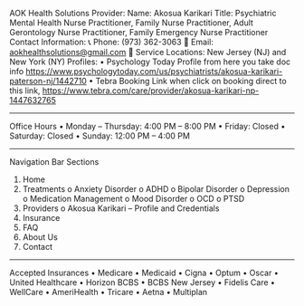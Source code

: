 AOK Health Solutions
Provider:
Name: Akosua Karikari
Title: Psychiatric Mental Health Nurse Practitioner, Family Nurse Practitioner, Adult Gerontology Nurse Practitioner, Family Emergency Nurse Practitioner
Contact Information:
📞 Phone: (973) 362-3063
📧 Email: aokhealthsolutions@gmail.com
📍 Service Locations: New Jersey (NJ) and New York (NY)
Profiles:
•	Psychology Today Profile from here you take doc info
https://www.psychologytoday.com/us/psychiatrists/akosua-karikari-paterson-nj/1442710
•	Tebra Booking Link when click on booking direct to this link,
https://www.tebra.com/care/provider/akosua-karikari-np-1447632765
________________________________________
Office Hours
•	Monday – Thursday: 4:00 PM – 8:00 PM
•	Friday: Closed
•	Saturday: Closed
•	Sunday: 12:00 PM – 4:00 PM
________________________________________
Navigation Bar Sections
1.	Home
2.	Treatments
o	Anxiety Disorder
o	ADHD
o	Bipolar Disorder
o	Depression
o	Medication Management
o	Mood Disorder
o	OCD
o	PTSD
3.	Providers
o	Akosua Karikari – Profile and Credentials
4.	Insurance
5.	FAQ
6.	About Us
7.	Contact
________________________________________
Accepted Insurances
•	Medicare
•	Medicaid
•	Cigna
•	Optum
•	Oscar
•	United Healthcare
•	Horizon BCBS
•	BCBS New Jersey
•	Fidelis Care
•	WellCare
•	AmeriHealth
•	Tricare
•	Aetna
•	Multiplan

